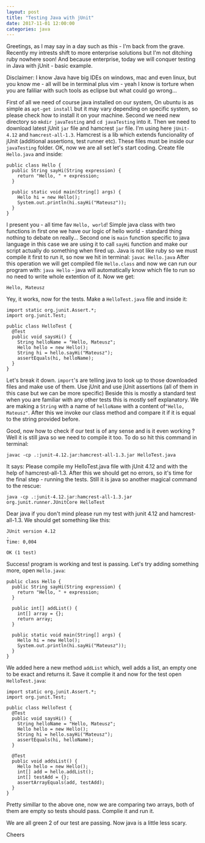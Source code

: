 ```yaml
---
layout: post
title: "Testing Java with jUnit"
date: 2017-11-01 12:00:00
categories: java
---
```


Greetings, as I may say in a day such as this - I'm back from the grave.
Recently my intrests shift to more enterprise solutions but I'm not ditching ruby nowhere soon!
And because enterprise, today we will conquer testing in Java with jUnit - basic example.

Disclaimer: I know Java have big IDEs on windows, mac and even linux, but you know me - all will
be in terminal plus vim - yeah I know is torture when you are faliliar with such tools as eclipse
but what could go wrong...

First of all we need of course java installed on our system, On ubuntu is as simple as `apt-get install`
but it may vary depending on specific system, so please check how to install it on your machine.
Second we need new directory so `mkdir javaTesting` and `cd javaTesting` into it.
Then we need to download latest jUnit `jar` file and hamcrest `jar` file.
I'm using here `jUnit-4.12` and `hamcrest-all-1.3`. Hamcrest is a lib which extends funcionality of
jUnit (additional assertions, test runner etc). These files must be inside our `javaTesting` folder.
OK, now we are all set let's start coding. Create file `Hello.java` and inside:

```
public class Hello {
  public String sayHi(String expression) {
    return "Hello, " + expression;
  }

  public static void main(String[] args) {
    Hello hi = new Hello();
    System.out.println(hi.sayHi("Mateusz"));
  }
}

```

I present you - all time fav `Hello, world`!
Simple java class with two functions in first one we have our logic of hello world - standard thing nothing
to debate on really...
Second one is `main` function specific to java language in this case we are using it to call `sayHi` function
and make our script actually do something when fired up.
Java is not like ruby so we must compile it first to run it, so now we hit in terminal:
`javac Hello.java`
After this operation we will get compiled file `Hello.class` and now we can run our program with:
`java Hello` - java will automatically know which file to run so no need to write whole extention of it.
Now we get:

```
Hello, Mateusz
```

Yey, it works, now for the tests. Make a `HelloTest.java` file and inside it:

```
import static org.junit.Assert.*;
import org.junit.Test;

public class HelloTest {
  @Test
  public void saysHi() {
    String helloName = "Hello, Mateusz";
    Hello hello = new Hello();
    String hi = hello.sayHi("Mateusz");
    assertEquals(hi, helloName);
  }
}
```

Let's break it down.
`import`'s are telling java to look up to those downloaded files and make use of them.
Use jUnit and use jUnit assertions (all of them in this case but we can be more specific)
Beside this is mostly a standard test when you are familiar with any other tests this is mostly
self explanatory. We are making a `String` with a name of `helloName` with a content of`"Hello, Mateusz"`.
After this we invoke our class method and compare it if it is equal to the string provided before.

Good, now how to check if our test is of any sense and is it even working ?
Well it is still java so we need to compile it too. To do so hit this command in terminal:

```
javac -cp .:junit-4.12.jar:hamcrest-all-1.3.jar HelloTest.java
```

It says: Please compile my HelloTest.java file with jUnit 4.12 and with the help of hamcrest-all-1.3.
After this we should get no errors, so it's time for the final step - running the tests.
Still it is java so another magical command to the rescue:

```
java -cp .:junit-4.12.jar:hamcrest-all-1.3.jar org.junit.runner.JUnitCore HelloTest
```

Dear java if you don't mind please run my test with junit 4.12 and hamcrest-all-1.3.
We should get something like this:

```
JUnit version 4.12
.
Time: 0,004

OK (1 test)

```

Success! program is working and test is passing.
Let's try adding something more, open `Hello.java`:

```
public class Hello {
  public String sayHi(String expression) {
    return "Hello, " + expression;
  }

  public int[] addList() {
    int[] array = {};
    return array;
  }

  public static void main(String[] args) {
    Hello hi = new Hello();
    System.out.println(hi.sayHi("Mateusz"));
  }
}
```

We added here a new method `addList` which, well adds a list, an empty one to be exact
and returns it. Save it complie it and now for the test open `HelloTest.java`:

```
import static org.junit.Assert.*;
import org.junit.Test;

public class HelloTest {
  @Test
  public void saysHi() {
    String helloName = "Hello, Mateusz";
    Hello hello = new Hello();
    String hi = hello.sayHi("Mateusz");
    assertEquals(hi, helloName);
  }

  @Test
  public void addsList() {
    Hello hello = new Hello();
    int[] add = hello.addList();
    int[] testAdd = {};
    assertArrayEquals(add, testAdd);
  }
}
```

Pretty simillar to the above one, now we are comparing two arrays, both of them are empty so tests should pass.
Complie it and run it.

We are all green 2 of our test are passing. Now java is a little less scary.

Cheers
